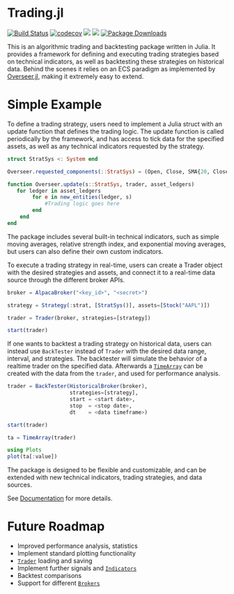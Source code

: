 # Trading.jl
[![Build Status](https://github.com/louisponet/Trading.jl/workflows/CI/badge.svg)](https://github.com/louisponet/Trading.jl/actions?query=workflow%3ACI)
[![codecov](https://codecov.io/gh/louisponet/Trading.jl/branch/master/graph/badge.svg?token=86X3QFJL5P)](https://codecov.io/gh/louisponet/Trading.jl)
[![](https://img.shields.io/badge/docs-latest-blue.svg)](https://louisponet.github.io/Trading.jl/dev/)
[![](https://img.shields.io/badge/docs-stable-blue.svg)](https://louisponet.github.io/Trading.jl/stable/)
[![Package Downloads](https://shields.io/endpoint?url=https://pkgs.genieframework.com/api/v1/badge/Trading)](https://pkgs.genieframework.com?packages=Trading)

This is an algorithmic trading and backtesting package written in Julia. It provides a framework for defining and executing trading strategies based on technical indicators, as well as backtesting these strategies on historical data.
Behind the scenes it relies on an ECS paradigm as implemented by [Overseer.jl](https://github.com/louisponet/Overseer.jl), making it extremely easy to extend.

# Simple Example
To define a trading strategy, users need to implement a Julia struct with an update function that defines the trading logic. The update function is called periodically by the framework, and has access to tick data for the specified assets, as well as any technical indicators requested by the strategy.

```julia
struct StratSys <: System end

Overseer.requested_components(::StratSys) = (Open, Close, SMA{20, Close}, SMA{200, Close})

function Overseer.update(s::StratSys, trader, asset_ledgers)
   for ledger in asset_ledgers
        for e in new_entities(ledger, s)
            #Trading logic goes here
        end
    end
end
```

The package includes several built-in technical indicators, such as simple moving averages, relative strength index, and exponential moving averages, but users can also define their own custom indicators.

To execute a trading strategy in real-time, users can create a Trader object with the desired strategies and assets, and connect it to a real-time data source through the different broker APIs.

```julia
broker = AlpacaBroker("<key_id>", "<secret>")

strategy = Strategy(:strat, [StratSys()], assets=[Stock("AAPL")])

trader = Trader(broker, strategies=[strategy])

start(trader)
```

If one wants to backtest a trading strategy on historical data, users can instead use `BackTester` instead of `Trader` with the desired data range, interval, and strategies. The backtester will simulate the behavior of a realtime trader on the specified data. Afterwards a [`TimeArray`](https://github.com/JuliaStats/TimeSeries.jl) can be created with the data from the `trader`, and used for performance analysis.

```julia
trader = BackTester(HistoricalBroker(broker), 
                    strategies=[strategy], 
                    start = <start date>, 
                    stop  = <stop date>, 
                    dt    = <data timeframe>)

start(trader)

ta = TimeArray(trader)

using Plots
plot(ta[:value])
```

The package is designed to be flexible and customizable, and can be extended with new technical indicators, trading strategies, and data sources.

See [Documentation](https://louisponet.github.io/Trading.jl/dev) for more details.

# Future Roadmap
- Improved performance analysis, statistics
- Implement standard plotting functionality
- [`Trader`](@ref) loading and saving
- Implement further signals and [`Indicators`](@ref)
- Backtest comparisons
- Support for different [`Brokers`](@ref)
